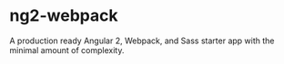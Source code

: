 # ng2-webpack
A production ready Angular 2, Webpack, and Sass starter app with the minimal amount of complexity.
